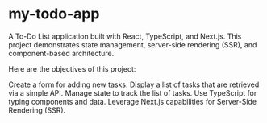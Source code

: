 # my-todo-app
A To-Do List application built with React, TypeScript, and Next.js. This project demonstrates state management, server-side rendering (SSR), and component-based architecture.

Here are the objectives of this project:

Create a form for adding new tasks.
Display a list of tasks that are retrieved via a simple API.
Manage state to track the list of tasks.
Use TypeScript for typing components and data.
Leverage Next.js capabilities for Server-Side Rendering (SSR).
